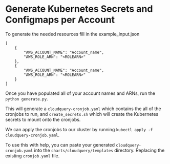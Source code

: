 # Generate Kubernetes Secrets and Configmaps per Account 

To generate the needed resources fill in the example_input.json 

```
[
    {
        "AWS_ACCOUNT_NAME": "Account_name",
        "AWS_ROLE_ARN": "<ROLEARN>"
    },
    {
        "AWS_ACCOUNT_NAME": "Account_name",
        "AWS_ROLE_ARN": "<ROLEARN>"
    }
]
```

Once you have populated all of your account names and ARNs, run the `python generate.py`.

This will generate a `cloudquery-cronjob.yaml` which contains the all of the cronjobs to run, and `create_secrets.sh` which will create the Kubernetes secrets to mount onto the cronjobs. 

We can apply the cronjobs to our cluster by running `kubectl apply -f cloudquery-cronjob.yaml`. 

To use this with help, you can paste your generated `cloudquery-cronjob.yaml` into the `charts/cloudquery/templates` directory. Replacing the existing `cronjob.yaml` file. 